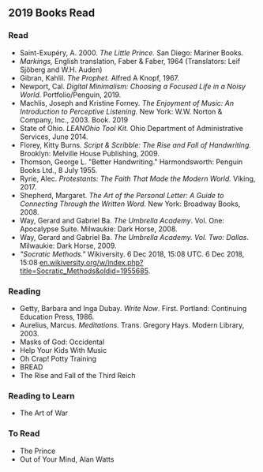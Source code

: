  ## 2019 Books Read  

 ### Read  
  - Saint-Exupéry, A. 2000. *The Little Prince.* San Diego: Mariner Books.   
  - *Markings,* English translation, Faber & Faber, 1964 (Translators: Leif Sjöberg and W.H. Auden) 
  - Gibran, Kahlil. *The Prophet.* Alfred A Knopf, 1967.   
  - Newport, Cal. _Digital Minimalism: Choosing a Focused Life in a Noisy World._ Portfolio/Penguin, 2019.  
  - Machlis, Joseph and Kristine Forney. _The Enjoyment of Music: An Introduction to Perceptive Listening._ New York: W.W. Norton & Company, Inc., 2003\. Book. 2019  
  - State of Ohio. _LEANOhio Tool Kit._ Ohio Department of Administrative Services, June 2014.
  - Florey, Kitty Burns. _Script & Scribble: The Rise and Fall of Handwriting._ Brooklyn: Melville House Publishing, 2009.
  - Thomson, George L. "Better Handwriting." Harmondsworth: Penguin Books Ltd., 8 July 1955. 
  - Ryrie, Alec. _Protestants: The Faith That Made the Modern World._ Viking, 2017.
  - Shepherd, Margaret. _The Art of the Personal Letter: A Guide to Connecting Through the Written Word._ New York: Broadway Books, 2008.  
  - Way, Gerard and Gabriel Ba. _The Umbrella Academy_. Vol. One: Apocalypse Suite. Milwaukie: Dark Horse, 2008.
  -  Way, Gerard and Gabriel Ba. _The Umbrella Academy. Vol. Two: Dallas_. Milwaukie: Dark Horse, 2009.
  -   _"Socratic Methods."_ Wikiversity. 6 Dec 2018, 15:08 UTC. 6 Dec 2018, 15:08 [en.wikiversity.org/w/index.php?title=Socratic_Methods&oldid=1955685](https://en.wikiversity.org/w/index.php?title=Socratic_Methods&oldid=1955685).


 ### Reading   
  - Getty, Barbara and Inga Dubay. _Write Now_. First. Portland: Continuing Education Press, 1986.
  -  Aurelius, Marcus. _Meditations._ Trans. Gregory Hays. Modern Library, 2003.
  - Masks of God: Occidental    
  - Help Your Kids With Music  
  - Oh Crap! Potty Training  
  - BREAD  
  - The Rise and Fall of the Third Reich  

  ### Reading to Learn    
 - The Art of War  

  ### To Read
   - The Prince  
   - Out of Your Mind, Alan Watts
